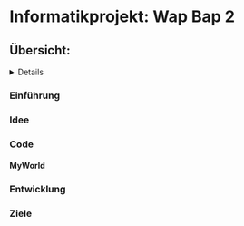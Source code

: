 # Informatikprojekt: Wap Bap 2

## Übersicht:
<details>
  
  - [Einführung](#einführung)
  - [Idee](#idee)
  - [Code](#code)
  - [MyWorld](#myworld)
  - 
  - [Entwicklung](#entwicklung)
  - [Ziele](#ziele)
  
  </details>

### Einführung <a name="einführung"></a>
### Idee
### Code
#### MyWorld
####
### Entwicklung
### Ziele
### 
